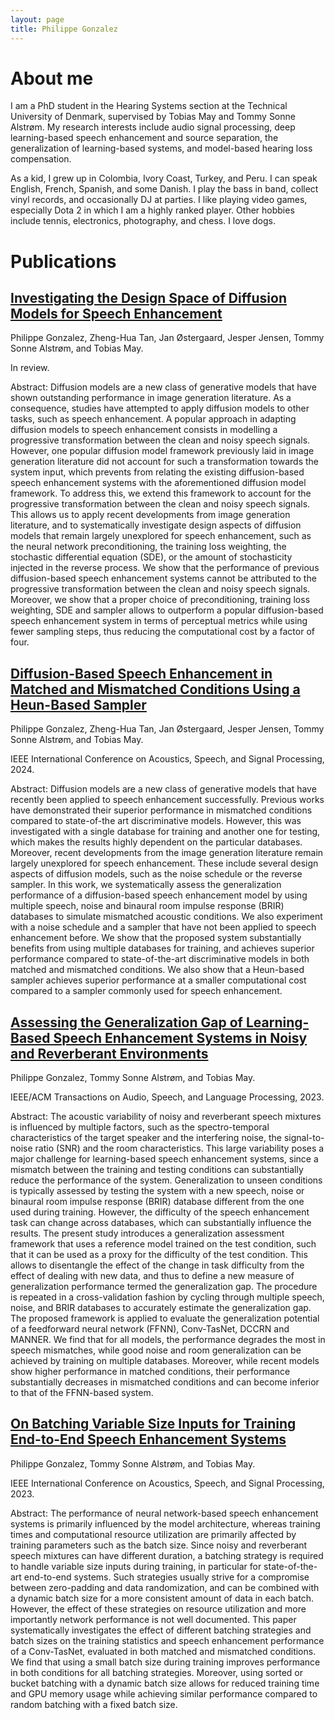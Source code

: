 ```yaml
---
layout: page
title: Philippe Gonzalez
---
```


# About me

I am a PhD student in the Hearing Systems section at the Technical University of Denmark, supervised by Tobias May and Tommy Sonne Alstrøm. My research interests include audio signal processing, deep learning-based speech enhancement and source separation, the generalization of learning-based systems, and model-based hearing loss compensation.

As a kid, I grew up in Colombia, Ivory Coast, Turkey, and Peru. I can speak English, French, Spanish, and some Danish. I play the bass in band, collect vinyl records, and occasionally DJ at parties. I like playing video games, especially Dota 2 in which I am a highly ranked player. Other hobbies include tennis, electronics, photography, and chess. I love dogs.

# Publications

## <a href="https://doi.org/10.48550/arXiv.2312.04370">Investigating the Design Space of Diffusion Models for Speech Enhancement</a>

Philippe Gonzalez, Zheng-Hua Tan, Jan Østergaard, Jesper Jensen, Tommy Sonne Alstrøm, and Tobias May.

In review.

<p class=abstract>Abstract: Diffusion models are a new class of generative models that have shown outstanding performance in image generation literature. As a consequence, studies have attempted to apply diffusion models to other tasks, such as speech enhancement. A popular approach in adapting diffusion models to speech enhancement consists in modelling a progressive transformation between the clean and noisy speech signals. However, one popular diffusion model framework previously laid in image generation literature did not account for such a transformation towards the system input, which prevents from relating the existing diffusion-based speech enhancement systems with the aforementioned diffusion model framework. To address this, we extend this framework to account for the progressive transformation between the clean and noisy speech signals. This allows us to apply recent developments from image generation literature, and to systematically investigate design aspects of diffusion models that remain largely unexplored for speech enhancement, such as the neural network preconditioning, the training loss weighting, the stochastic differential equation (SDE), or the amount of stochasticity injected in the reverse process. We show that the performance of previous diffusion-based speech enhancement systems cannot be attributed to the progressive transformation between the clean and noisy speech signals. Moreover, we show that a proper choice of preconditioning, training loss weighting, SDE and sampler allows to outperform a popular diffusion-based speech enhancement system in terms of perceptual metrics while using fewer sampling steps, thus reducing the computational cost by a factor of four.</p>

## <a href="https://doi.org/10.48550/arXiv.2312.02683">Diffusion-Based Speech Enhancement in Matched and Mismatched Conditions Using a Heun-Based Sampler</a>

Philippe Gonzalez, Zheng-Hua Tan, Jan Østergaard, Jesper Jensen, Tommy Sonne Alstrøm, and Tobias May.

IEEE International Conference on Acoustics, Speech, and Signal Processing, 2024.

<p class=abstract>Abstract: Diffusion models are a new class of generative models that have recently been applied to speech enhancement successfully. Previous works have demonstrated their superior performance in mismatched conditions compared to state-of-the art discriminative models. However, this was investigated with a single database for training and another one for testing, which makes the results highly dependent on the particular databases. Moreover, recent developments from the image generation literature remain largely unexplored for speech enhancement. These include several design aspects of diffusion models, such as the noise schedule or the reverse sampler. In this work, we systematically assess the generalization performance of a diffusion-based speech enhancement model by using multiple speech, noise and binaural room impulse response (BRIR) databases to simulate mismatched acoustic conditions. We also experiment with a noise schedule and a sampler that have not been applied to speech enhancement before. We show that the proposed system substantially benefits from using multiple databases for training, and achieves superior performance compared to state-of-the-art discriminative models in both matched and mismatched conditions. We also show that a Heun-based sampler achieves superior performance at a smaller computational cost compared to a sampler commonly used for speech enhancement.</p>

## <a href="https://doi.org/10.1109/TASLP.2023.3318965">Assessing the Generalization Gap of Learning-Based Speech Enhancement Systems in Noisy and Reverberant Environments</a>

Philippe Gonzalez, Tommy Sonne Alstrøm, and Tobias May.

IEEE/ACM Transactions on Audio, Speech, and Language Processing, 2023.

<p class=abstract>Abstract: The acoustic variability of noisy and reverberant speech mixtures is influenced by multiple factors, such as the spectro-temporal characteristics of the target speaker and the interfering noise, the signal-to-noise ratio (SNR) and the room characteristics. This large variability poses a major challenge for learning-based speech enhancement systems, since a mismatch between the training and testing conditions can substantially reduce the performance of the system. Generalization to unseen conditions is typically assessed by testing the system with a new speech, noise or binaural room impulse response (BRIR) database different from the one used during training. However, the difficulty of the speech enhancement task can change across databases, which can substantially influence the results. The present study introduces a generalization assessment framework that uses a reference model trained on the test condition, such that it can be used as a proxy for the difficulty of the test condition. This allows to disentangle the effect of the change in task difficulty from the effect of dealing with new data, and thus to define a new measure of generalization performance termed the generalization gap. The procedure is repeated in a cross-validation fashion by cycling through multiple speech, noise, and BRIR databases to accurately estimate the generalization gap. The proposed framework is applied to evaluate the generalization potential of a feedforward neural network (FFNN), Conv-TasNet, DCCRN and MANNER. We find that for all models, the performance degrades the most in speech mismatches, while good noise and room generalization can be achieved by training on multiple databases. Moreover, while recent models show higher performance in matched conditions, their performance substantially decreases in mismatched conditions and can become inferior to that of the FFNN-based system.</p>

## <a href="https://doi.org/10.1109/ICASSP49357.2023.10097075">On Batching Variable Size Inputs for Training End-to-End Speech Enhancement Systems</a>

Philippe Gonzalez, Tommy Sonne Alstrøm, and Tobias May.

IEEE International Conference on Acoustics, Speech, and Signal Processing, 2023.

<p class=abstract>Abstract: The performance of neural network-based speech enhancement systems is primarily influenced by the model architecture, whereas training times and computational resource utilization are primarily affected by training parameters such as the batch size. Since noisy and reverberant speech mixtures can have different duration, a batching strategy is required to handle variable size inputs during training, in particular for state-of-the-art end-to-end systems. Such strategies usually strive for a compromise between zero-padding and data randomization, and can be combined with a dynamic batch size for a more consistent amount of data in each batch. However, the effect of these strategies on resource utilization and more importantly network performance is not well documented. This paper systematically investigates the effect of different batching strategies and batch sizes on the training statistics and speech enhancement performance of a Conv-TasNet, evaluated in both matched and mismatched conditions. We find that using a small batch size during training improves performance in both conditions for all batching strategies. Moreover, using sorted or bucket batching with a dynamic batch size allows for reduced training time and GPU memory usage while achieving similar performance compared to random batching with a fixed batch size.</p>
